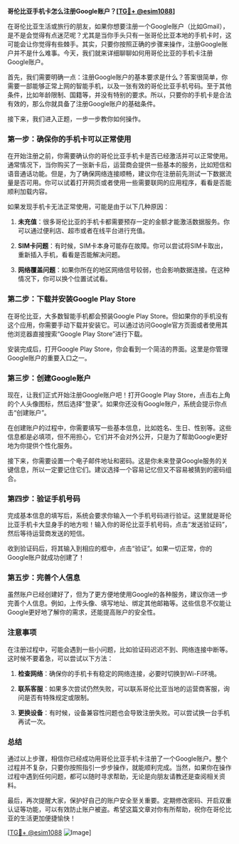 **哥伦比亚手机卡怎么注册Google账户？[[TG💪+ @esim1088](https://t.me/s/esim1088)]**

在哥伦比亚生活或旅行的朋友，如果你想要注册一个Google账户（比如Gmail），是不是会觉得有点迷茫呢？尤其是当你手头只有一张哥伦比亚本地的手机卡时，这可能会让你觉得有些棘手。其实，只要你按照正确的步骤来操作，注册Google账户并不是什么难事。今天，我们就来详细聊聊如何用哥伦比亚的手机卡注册Google账户。

首先，我们需要明确一点：注册Google账户的基本要求是什么？答案很简单，你需要一部能够正常上网的智能手机，以及一张有效的哥伦比亚手机号码。至于其他条件，比如年龄限制、国籍等，并没有特别的要求。所以，只要你的手机卡是合法有效的，那么你就具备了注册Google账户的基础条件。

接下来，我们进入正题，一步一步教你如何操作。

### 第一步：确保你的手机卡可以正常使用

在开始注册之前，你需要确认你的哥伦比亚手机卡是否已经激活并可以正常使用。通常情况下，当你购买了一张新卡后，运营商会提供一些基本的服务，比如短信和语音通话功能。但是，为了确保网络连接顺畅，建议你在注册前先测试一下数据流量是否可用。你可以试着打开网页或者使用一些需要联网的应用程序，看看是否能顺利加载内容。

如果发现手机卡无法正常使用，可能是由于以下几种原因：

1. **未充值**：很多哥伦比亚的手机卡都需要预存一定的金额才能激活数据服务。你可以通过便利店、超市或者在线平台进行充值。
   
2. **SIM卡问题**：有时候，SIM卡本身可能存在故障。你可以尝试将SIM卡取出，重新插入手机，看看是否能解决问题。

3. **网络覆盖问题**：如果你所在的地区网络信号较弱，也会影响数据连接。在这种情况下，你可以换个位置试试看。

### 第二步：下载并安装Google Play Store

在哥伦比亚，大多数智能手机都会预装Google Play Store。但如果你的手机没有这个应用，你需要手动下载并安装它。可以通过访问Google官方页面或者使用其他浏览器直接搜索“Google Play Store”进行下载。

安装完成后，打开Google Play Store，你会看到一个简洁的界面。这里是你管理Google账户的重要入口之一。

### 第三步：创建Google账户

现在，让我们正式开始注册Google账户吧！打开Google Play Store，点击右上角的个人头像图标，然后选择“登录”。如果你还没有Google账户，系统会提示你点击“创建账户”。

在创建账户的过程中，你需要填写一些基本信息，比如姓名、生日、性别等。这些信息都是必填项，但不用担心，它们并不会对外公开，只是为了帮助Google更好地为你提供个性化服务。

接下来，你需要设置一个电子邮件地址和密码。这是你未来登录Google服务的关键信息，所以一定要记住它们。建议选择一个容易记忆但又不容易被猜到的密码组合。

### 第四步：验证手机号码

完成基本信息的填写后，系统会要求你输入一个手机号码进行验证。这里就是哥伦比亚手机卡大显身手的地方啦！输入你的哥伦比亚手机号码，点击“发送验证码”，然后等待运营商发送的短信。

收到验证码后，将其输入到相应的框中，点击“验证”。如果一切正常，你的Google账户就成功创建了！

### 第五步：完善个人信息

虽然账户已经创建好了，但为了更方便地使用Google的各种服务，建议你进一步完善个人信息。例如，上传头像、填写地址、绑定其他邮箱等。这些信息不仅能让Google更好地了解你的需求，还能提高账户的安全性。

### 注意事项

在注册过程中，可能会遇到一些小问题，比如验证码迟迟不到、网络连接中断等。这时候不要着急，可以尝试以下方法：

1. **检查网络**：确保你的手机卡有稳定的网络连接，必要时切换到Wi-Fi环境。
   
2. **联系客服**：如果多次尝试仍然失败，可以联系哥伦比亚当地的运营商客服，询问是否有特殊规定或限制。

3. **更换设备**：有时候，设备兼容性问题也会导致注册失败。可以尝试换一台手机再试一次。

### 总结

通过以上步骤，相信你已经成功用哥伦比亚手机卡注册了一个Google账户。整个过程并不复杂，只要你按照指引一步步操作，就能顺利完成。当然，如果你在操作过程中遇到任何问题，都可以随时寻求帮助，无论是向朋友请教还是查阅相关资料。

最后，再次提醒大家，保护好自己的账户安全至关重要。定期修改密码、开启双重认证等功能，可以有效防止账户被盗。希望这篇文章对你有所帮助，祝你在哥伦比亚的生活更加便捷愉快！

[[TG💪+ @esim1088](https://t.me/s/esim1088) ![Image](https://i.postimg.cc/4NQfJmqS/Snipaste-2025-05-13-00-14-12.png)]